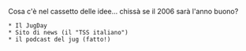 Cosa c'è nel cassetto delle idee... chissà se il 2006 sarà l'anno buono?

	* Il JugDay
	* Sito di news (il "TSS italiano")
	* il podcast del jug (fatto!)
